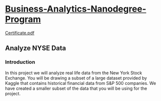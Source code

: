 

# [Business-Analytics-Nanodegree-Program](https://classroom.udacity.com/nanodegrees/nd098-mena-fow2/dashboard/overview)

[Certificate.pdf](https://github.com/Nada-Talal/Business-Analytics-Nanodegree-Program/files/6248567/Certificate.pdf)




## Analyze NYSE Data

### Introduction


In this project we will analyze real life data from the New York Stock Exchange. You will be drawing a subset of a large dataset provided by Kaggle that contains historical financial data from S&P 500 companies. We have created a smaller subset of the data that you will be using for the project.
